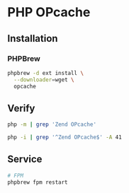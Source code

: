 # PHP OPcache

## Installation

### PHPBrew

```sh
phpbrew -d ext install \
  --downloader=wget \
  opcache
```

## Verify

```sh
php -m | grep 'Zend OPcache'
```

```sh
php -i | grep '^Zend OPcache$' -A 41
```

## Service

```sh
# FPM
phpbrew fpm restart
```
